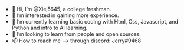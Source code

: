 - 👋 Hi, I’m @Xiej5645, a college freshman.
- 👀 I’m interested in gaining more experience. 
- 🌱 I’m currently learning basic coding with Html, Css, Javascript, and Python and intro to AI learning.
- 💞️ I’m looking to learn from people and open sources.
- 📫 How to reach me -->  through discord: Jerry#9468

<!---
Xiej5645/Xiej5645 is a ✨ special ✨ repository because its `README.md` (this file) appears on your GitHub profile.
You can click the Preview link to take a look at your changes.
--->
